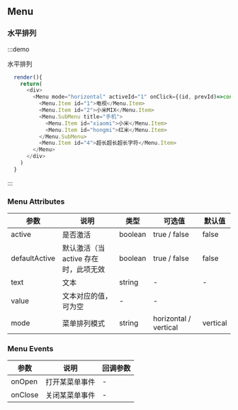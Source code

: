 ## Menu

### 水平排列

:::demo

水平排列

```js
  render(){
    return(
      <div>
        <Menu mode="horizontal" activeId="1" onClick={(id, prevId)=>console.log('-----click', id, prevId)}>
          <Menu.Item id="1">电视</Menu.Item>
          <Menu.Item id="2">小米MIX</Menu.Item>
          <Menu.SubMenu title="手机">
            <Menu.Item id="xiaomi">小米</Menu.Item>
            <Menu.Item id="hongmi">红米</Menu.Item>
          </Menu.SubMenu>
          <Menu.Item id="4">超长超长超长字符</Menu.Item>
        </Menu>
      </div>
    )
  }

```
:::




<!-- - 水平菜单
  - 折叠
    - 子级菜单
    - 分组菜单
  - 不折叠
    - 展开溢出

- 垂直菜单
  - 分组
  - 嵌套子菜单
  - 弹出子菜单
  - 子菜单对齐 -->

### Menu Attributes

| 参数 | 说明 | 类型 | 可选值 | 默认值 |
| -------- | ----- | ---- | ---- | ---- |
| active | 是否激活 | boolean | true / false  | false |
| defaultActive | 默认激活（当  active 存在时，此项无效 | boolean | true / false | false |
| text | 文本 | string | - | - |
| value | 文本对应的值，可为空 | - | - |
| mode | 菜单排列模式 | string | horizontal / vertical | vertical |

### Menu Events

| 参数 | 说明 | 回调参数 |
| -------- | ----- | ---- |
| onOpen | 打开某菜单事件 | - |
| onClose | 关闭某菜单事件 | - |
